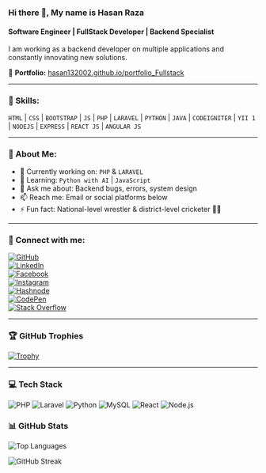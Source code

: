 ### Hi there 👋, My name is Hasan Raza  
#### Software Engineer | FullStack Developer | Backend Specialist

I am working as a backend developer on multiple applications and constantly innovating new solutions.

🔗 **Portfolio:** [hasan132002.github.io/portfolio_Fullstack](https://hasan132002.github.io/portfolio_Fullstack/)

---

### 🚀 Skills:
`HTML` | `CSS` | `BOOTSTRAP` | `JS` | `PHP` | `LARAVEL` | `PYTHON` | `JAVA` | `CODEIGNITER` | `YII 1` | `NODEJS` | `EXPRESS` | `REACT JS` | `ANGULAR JS`

---

### 📌 About Me:
- 🔭 Currently working on: `PHP` & `LARAVEL`
- 🌱 Learning: `Python with AI` | `JavaScript`
- 💬 Ask me about: Backend bugs, errors, system design
- 📫 Reach me: Email or social platforms below
- ⚡ Fun fact: National-level wrestler & district-level cricketer 🥇🏏

---

### 📡 Connect with me:

[![GitHub](https://img.shields.io/badge/GitHub-000?style=for-the-badge&logo=github)](https://github.com/Hasan132002)  
[![LinkedIn](https://img.shields.io/badge/LinkedIn-blue?style=for-the-badge&logo=linkedin)](https://www.linkedin.com/in/hasan-raza-8055541a6/)  
[![Facebook](https://img.shields.io/badge/Facebook-1877F2?style=for-the-badge&logo=facebook)](https://www.facebook.com/HasanRaza200/)  
[![Instagram](https://img.shields.io/badge/Instagram-e4405f?style=for-the-badge&logo=instagram)](https://www.instagram.com/h_a_s_a_n__r_a_z_a/)  
[![Hashnode](https://img.shields.io/badge/Hashnode-2962ff?style=for-the-badge&logo=hashnode)](https://hashnode.com/@Hasanraza132002)  
[![CodePen](https://img.shields.io/badge/CodePen-000?style=for-the-badge&logo=codepen)](https://codepen.io/hasan-raza)  
[![Stack Overflow](https://img.shields.io/badge/StackOverflow-F58025?style=for-the-badge&logo=stackoverflow)](https://stackoverflow.com/users/14166067/hasan-raza)

---

### 🏆 GitHub Trophies
[![Trophy](https://github-profile-trophy.vercel.app/?username=Hasan132002&theme=radical&margin-w=15&margin-h=15)](https://github.com/ryo-ma/github-profile-trophy)

---

### 💻 Tech Stack

![PHP](https://img.shields.io/badge/PHP-777BB4?style=for-the-badge&logo=php&logoColor=white)
![Laravel](https://img.shields.io/badge/Laravel-E74430?style=for-the-badge&logo=laravel&logoColor=white)
![Python](https://img.shields.io/badge/Python-FFD43B?style=for-the-badge&logo=python&logoColor=blue)
![MySQL](https://img.shields.io/badge/MySQL-005C84?style=for-the-badge&logo=mysql&logoColor=white)
![React](https://img.shields.io/badge/React-20232A?style=for-the-badge&logo=react&logoColor=61DAFB)
![Node.js](https://img.shields.io/badge/Node.js-339933?style=for-the-badge&logo=nodedotjs&logoColor=white)


### 📊 GitHub Stats

![Top Languages](https://github-readme-stats.vercel.app/api/top-langs/?username=Hasan132002&layout=compact&langs_count=10&theme=gruvbox)

![GitHub Streak](https://github-readme-streak-stats.herokuapp.com/?user=Hasan132002&theme=dark&hide_border=false)



